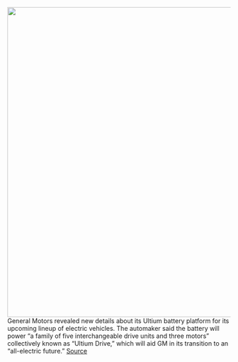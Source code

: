 <img src='https://cdn.vox-cdn.com/thumbor/FO1UBzBff6vegUjQbLtjUjcvU84=/0x0:2040x1360/1200x800/filters:focal(857x517:1183x843)/cdn.vox-cdn.com/uploads/chorus_image/image/67414583/acastro_200406_1777_gm_0001.0.0.jpg' width='700px' /><br/>
General Motors revealed new details about its Ultium battery platform for its upcoming lineup of electric vehicles. The automaker said the battery will power “a family of five interchangeable drive units and three motors” collectively known as “Ultium Drive,” which will aid GM in its transition to an “all-electric future.”
<a href='https://www.theverge.com/2020/9/16/21439374/gm-unveils-ultium-drive-family-of-electric-motors'> Source <a/>